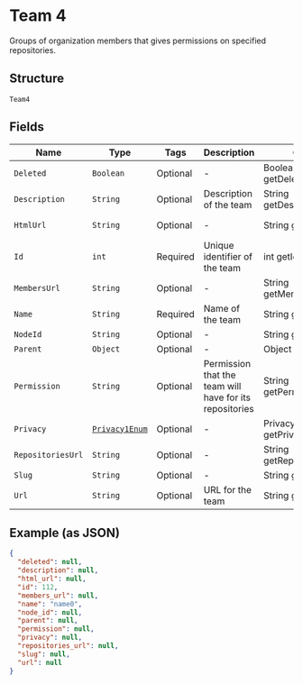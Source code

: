 
# Team 4

Groups of organization members that gives permissions on specified repositories.

## Structure

`Team4`

## Fields

| Name | Type | Tags | Description | Getter | Setter |
|  --- | --- | --- | --- | --- | --- |
| `Deleted` | `Boolean` | Optional | - | Boolean getDeleted() | setDeleted(Boolean deleted) |
| `Description` | `String` | Optional | Description of the team | String getDescription() | setDescription(String description) |
| `HtmlUrl` | `String` | Optional | - | String getHtmlUrl() | setHtmlUrl(String htmlUrl) |
| `Id` | `int` | Required | Unique identifier of the team | int getId() | setId(int id) |
| `MembersUrl` | `String` | Optional | - | String getMembersUrl() | setMembersUrl(String membersUrl) |
| `Name` | `String` | Required | Name of the team | String getName() | setName(String name) |
| `NodeId` | `String` | Optional | - | String getNodeId() | setNodeId(String nodeId) |
| `Parent` | `Object` | Optional | - | Object getParent() | setParent(Object parent) |
| `Permission` | `String` | Optional | Permission that the team will have for its repositories | String getPermission() | setPermission(String permission) |
| `Privacy` | [`Privacy1Enum`](../../doc/models/privacy-1-enum.md) | Optional | - | Privacy1Enum getPrivacy() | setPrivacy(Privacy1Enum privacy) |
| `RepositoriesUrl` | `String` | Optional | - | String getRepositoriesUrl() | setRepositoriesUrl(String repositoriesUrl) |
| `Slug` | `String` | Optional | - | String getSlug() | setSlug(String slug) |
| `Url` | `String` | Optional | URL for the team | String getUrl() | setUrl(String url) |

## Example (as JSON)

```json
{
  "deleted": null,
  "description": null,
  "html_url": null,
  "id": 112,
  "members_url": null,
  "name": "name0",
  "node_id": null,
  "parent": null,
  "permission": null,
  "privacy": null,
  "repositories_url": null,
  "slug": null,
  "url": null
}
```

